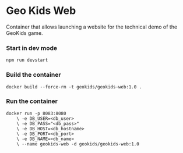 # Geo Kids Web

Container that allows launching a website for the technical demo of the GeoKids game.

### Start in dev mode

```
npm run devstart
```

### Build the container
```
docker build --force-rm -t geokids/geokids-web:1.0 .
```

### Run the container
```
docker run -p 8083:8080
    \ -e DB_USER=<db_user>
    \ -e DB_PASS="<db_pass>"
    \ -e DB_HOST=<db_hostname>
    \ -e DB_PORT=<db_port> 
    \ -e DB_NAME=<db_name> 
    \ --name geokids-web -d geokids/geokids-web:1.0
```